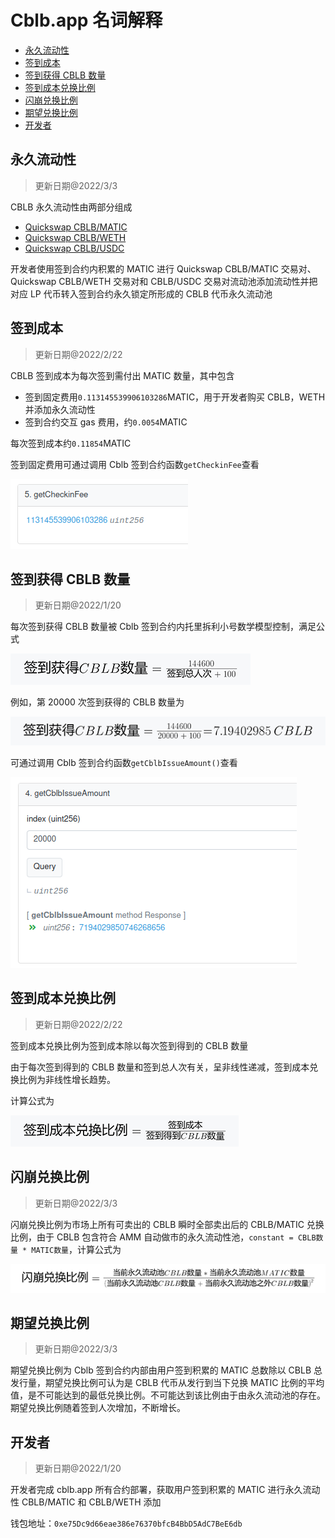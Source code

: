# Cblb.app 名词解释

<!-- MarkdownTOC -->

- [永久流动性](#永久流动性)
- [签到成本](#签到成本)
- [签到获得 CBLB 数量](#签到获得-cblb-数量)
- [签到成本兑换比例](#签到成本兑换比例)
- [闪崩兑换比例](#闪崩兑换比例)
- [期望兑换比例](#期望兑换比例)
- [开发者](#开发者)

<!-- /MarkdownTOC -->

<a id="永久流动性"></a>

## 永久流动性

> 更新日期@2022/3/3

CBLB 永久流动性由两部分组成

- [Quickswap CBLB/MATIC](https://info.quickswap.exchange/#/pair/0xe99d5f930048ae3006205c87d2ddafa397014012)
- [Quickswap CBLB/WETH](https://info.quickswap.exchange/#/pair/0x8b6734217e1c5914cb729780fa9557629ff5b427)
- [Quickswap CBLB/USDC](https://info.quickswap.exchange/#/pair/0x7d760ba1df7ec334a2942b5e057b82fa0a5cab5d)

开发者使用签到合约内积累的 MATIC 进行 Quickswap CBLB/MATIC 交易对、Quickswap CBLB/WETH 交易对和 CBLB/USDC 交易对流动池添加流动性并把对应 LP 代币转入签到合约永久锁定所形成的 CBLB 代币永久流动池

<a id="签到成本"></a>

## 签到成本

> 更新日期@2022/2/22

CBLB 签到成本为每次签到需付出 MATIC 数量，其中包含

- 签到固定费用`0.113145539906103286`MATIC，用于开发者购买 CBLB，WETH 并添加永久流动性
- 签到合约交互 gas 费用，约`0.0054`MATIC

每次签到成本约`0.11854`MATIC

签到固定费用可通过调用 Cblb 签到合约函数`getCheckinFee`查看

![](https://raw.githubusercontent.com/cblb-app/cblb-articles/master/2022/imgs/cblb-glossary-getCheckinFee.png)

<a id="签到获得-cblb-数量"></a>

## 签到获得 CBLB 数量

> 更新日期@2022/1/20

每次签到获得 CBLB 数量被 Cblb 签到合约内托里拆利小号数学模型控制，满足公式

![](https://raw.githubusercontent.com/cblb-app/cblb-articles/master/2022/imgs/check-in-to-get-cblb-amount-zh.png)

例如，第 20000 次签到获得的 CBLB 数量为

![](https://raw.githubusercontent.com/cblb-app/cblb-articles/master/2022/imgs/check-in-to-get-cblb-amount-res-zh.png)

可通过调用 Cblb 签到合约函数`getCblbIssueAmount()`查看

![](https://raw.githubusercontent.com/cblb-app/cblb-articles/master/2022/imgs/cblb-glossary-getCblbIssueAmount.png)

<a id="签到成本兑换比例"></a>

## 签到成本兑换比例

> 更新日期@2022/2/22

签到成本兑换比例为签到成本除以每次签到得到的 CBLB 数量

由于每次签到得到的 CBLB 数量和签到总人次有关，呈非线性递减，签到成本兑换比例为非线性增长趋势。

计算公式为

![](https://raw.githubusercontent.com/cblb-app/cblb-articles/master/2022/imgs/check-in-cost-ratio-zh.png)

<a id="闪崩兑换比例"></a>

## 闪崩兑换比例

> 更新日期@2022/3/3

闪崩兑换比例为市场上所有可卖出的 CBLB 瞬时全部卖出后的 CBLB/MATIC 兑换比例，由于 CBLB 包含符合 AMM 自动做市的永久流动性池，`constant = CBLB数量 * MATIC数量`，计算公式为

![](https://raw.githubusercontent.com/cblb-app/cblb-articles/master/2022/imgs/rug_pull_ratio_zh.png)

<a id="期望兑换比例"></a>

## 期望兑换比例

> 更新日期@2022/3/3

期望兑换比例为 Cblb 签到合约内部由用户签到积累的 MATIC 总数除以 CBLB 总发行量，期望兑换比例可认为是 CBLB 代币从发行到当下兑换 MATIC 比例的平均值，是不可能达到的最低兑换比例。不可能达到该比例由于由永久流动池的存在。期望兑换比例随着签到人次增加，不断增长。

<a id="开发者"></a>

## 开发者

> 更新日期@2022/1/20

开发者完成 cblb.app 所有合约部署，获取用户签到积累的 MATIC 进行永久流动性 CBLB/MATIC 和 CBLB/WETH 添加

钱包地址：`0xe75Dc9d66eae386e76370bfcB4BbD5AdC7BeE6db`
